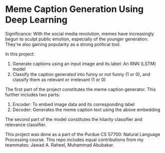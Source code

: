 # Meme Caption Generation Using Deep Learning

Significance: With the social media revolution, memes have increasingly begun to sculpt public emotion, especially of the younger generation. They're also gaining popularity as a strong political tool. 

In this project:
1. Generate captions using an input image and its label: An RNN (LSTM) model
2. Classify the caption generated into funny or not funny (1 or 0), and classify them as relevant or irrelevant (1 or 0)

The first part of the project constitutes the meme caption generator. This further includes two parts:
1. Encoder: To embed image data and its corresponding label 
2. Decoder: Generates the meme caption text using the above embedding

The second part of the model constitutes the hilarity classifier and relevance classifier.

This project was done as a part of the Purdue CS 57700: Natural Language Processing course. This repo includes equal contributions from my teammates: Jawad A. Raheel, Muhammad Abubakar. 
